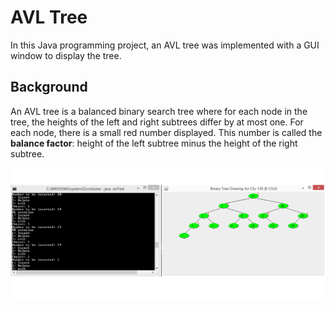 # AVL Tree

In this Java programming project, an AVL tree was implemented with a GUI window to display the tree. 

## Background

An AVL tree is a balanced binary search tree where for each node in the tree, the heights of the left and right subtrees differ by at most one. For each node, there is a small red number displayed. This number is called the **balance factor**: height of the left subtree minus the height of the right subtree.

![AVL Tree](https://github.com/mbcolson/Academic-Programming-Projects/blob/master/AVL_Tree/AVL_Tree_Screenshot.png)
